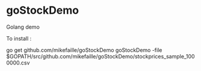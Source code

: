 # goStockDemo
Golang demo

To install :

go get github.com/mikefaille/goStockDemo
goStockDemo -file $GOPATH/src/github.com/mikefaille/goStockDemo/stockprices_sample_1000000.csv

